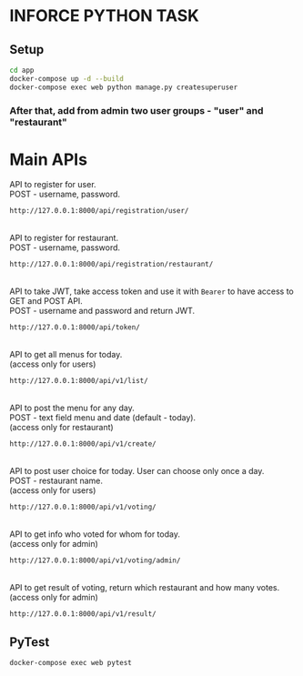 # INFORCE PYTHON TASK

## Setup
```bash
cd app
docker-compose up -d --build
docker-compose exec web python manage.py createsuperuser

```
### After that, add from admin two user groups - "user"  and  "restaurant" 

# Main APIs
API to register for user. \
POST - username, password.
```bash
http://127.0.0.1:8000/api/registration/user/
```
\
API to register for restaurant. \
POST - username, password.
```bash
http://127.0.0.1:8000/api/registration/restaurant/
```
\
API to take JWT, take access token and use it with `Bearer` to have access to GET and POST API. \
POST - username and password and return JWT.
```bash
http://127.0.0.1:8000/api/token/
```
\
API to get all menus for today. \
(access only for users)
```bash
http://127.0.0.1:8000/api/v1/list/
```
\
API to post the menu for any day. \
POST - text field menu and date (default - today). \
(access only for restaurant)
```bash
http://127.0.0.1:8000/api/v1/create/
```
\
API to post user choice for today. User can choose only once a day.\
POST - restaurant name.  \
(access only for users)
```bash
http://127.0.0.1:8000/api/v1/voting/
```
\
API to get info who voted for whom for today. \
(access only for admin)
```bash
http://127.0.0.1:8000/api/v1/voting/admin/
```
\
API to get result of voting, return which restaurant and how many votes. \
(access only for admin)
```bash
http://127.0.0.1:8000/api/v1/result/
```

## PyTest
```bash
docker-compose exec web pytest
```

